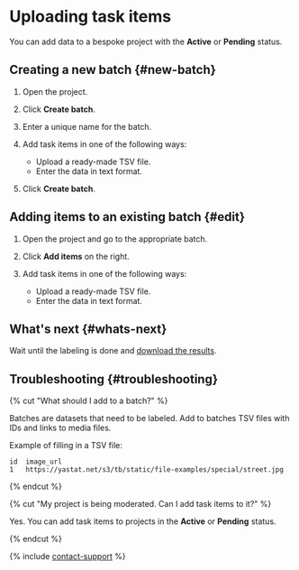 # Uploading task items

You can add data to a bespoke project with the **Active** or **Pending** status.

## Creating a new batch {#new-batch}

1. Open the project.
1. Click **Create batch**.
1. Enter a unique name for the batch.
1. Add task items in one of the following ways:

    - Upload a ready-made TSV file.
    - Enter the data in text format.

1. Click **Create batch**.

## Adding items to an existing batch {#edit}

1. Open the project and go to the appropriate batch.
1. Click **Add items** on the right.
1. Add task items in one of the following ways:

    - Upload a ready-made TSV file.
    - Enter the data in text format.

## What's next {#whats-next}

Wait until the labeling is done and [download the results](download-results.md).

## Troubleshooting {#troubleshooting}

{% cut "What should I add to a batch?" %}

Batches are datasets that need to be labeled. Add to batches TSV files with IDs and links to media files.

Example of filling in a TSV file:

```
id  image_url
1   https://yastat.net/s3/tb/static/file-examples/special/street.jpg
```

{% endcut %}

{% cut "My project is being moderated. Can I add task items to it?" %}

Yes. You can add task items to projects in the **Active** or **Pending** status.

{% endcut %}

{% include [contact-support](_includes/contact-support.md) %}